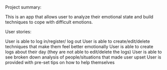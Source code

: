 Project summary:

This is an app that allows user to analyze their emotional state and build techniques to cope with difficult emotions.

User stories:

User is able to log in/register/ log out
User is able to create/edit/delete techniques that make them feel better emotionally
User is able to create logs about their day (they are not able to edit/delete the logs)
User is able to see broken down analysis of people/situations that made user upset
User is provided with pre-set tips on how to help themselves